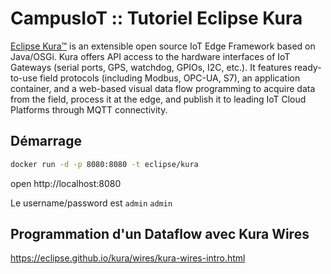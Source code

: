# CampusIoT :: Tutoriel Eclipse Kura

[Eclipse Kura™](https://www.eclipse.org/kura/)  is an extensible open source IoT Edge Framework based on Java/OSGi. Kura offers API access to the hardware interfaces of IoT Gateways (serial ports, GPS, watchdog, GPIOs, I2C, etc.). It features ready-to-use field protocols (including Modbus, OPC-UA, S7), an application container, and a web-based visual data flow programming to acquire data from the field, process it at the edge, and publish it to leading IoT Cloud Platforms through MQTT connectivity.


## Démarrage
```bash
docker run -d -p 8080:8080 -t eclipse/kura
```

open http://localhost:8080

Le username/password est `admin` `admin`

## Programmation d'un Dataflow avec Kura Wires

https://eclipse.github.io/kura/wires/kura-wires-intro.html